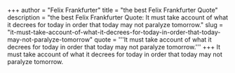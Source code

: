 +++
author = "Felix Frankfurter"
title = "the best Felix Frankfurter Quote"
description = "the best Felix Frankfurter Quote: It must take account of what it decrees for today in order that today may not paralyze tomorrow."
slug = "it-must-take-account-of-what-it-decrees-for-today-in-order-that-today-may-not-paralyze-tomorrow"
quote = '''It must take account of what it decrees for today in order that today may not paralyze tomorrow.'''
+++
It must take account of what it decrees for today in order that today may not paralyze tomorrow.
